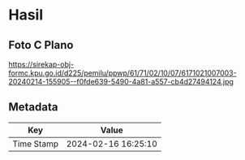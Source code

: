 # Hasil

## Foto C Plano

https://sirekap-obj-formc.kpu.go.id/d225/pemilu/ppwp/61/71/02/10/07/6171021007003-20240214-155905--f0fde639-5490-4a81-a557-cb4d27494124.jpg


## Metadata

| Key        | Value               |
| ---------- | ------------------- |
| Time Stamp | 2024-02-16 16:25:10 |



